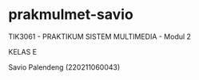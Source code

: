 # prakmulmet-savio
TIK3061 - PRAKTIKUM SISTEM MULTIMEDIA - Modul 2

KELAS E 

Savio Palendeng (220211060043)
